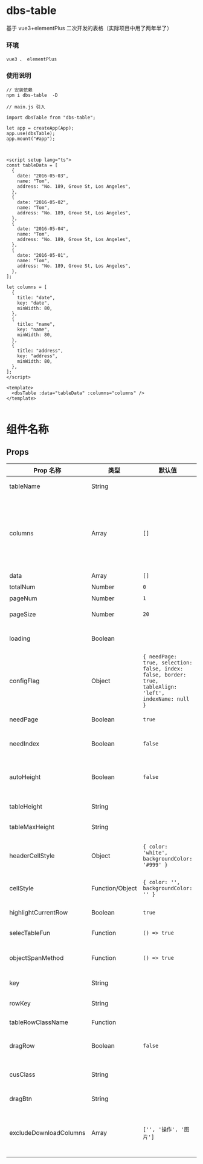 <!--
 * @Author: luyao
 * @Date: 2023-08-02 14:03:09
 * @LastEditTime: 2023-08-04 16:13:42
 * @Description:
 * @LastEditors: luyao
 * @FilePath: /dbs-table/README.md
-->

# dbs-table

基于 vue3+elementPlus 二次开发的表格（实际项目中用了两年半了）

### 环境

```
vue3 、 elementPlus
```

### 使用说明

```
// 安装依赖
npm i dbs-table  -D

// main.js 引入

import dbsTable from "dbs-table";

let app = createApp(App);
app.use(dbsTable);
app.mount("#app");



<script setup lang="ts">
const tableData = [
  {
    date: "2016-05-03",
    name: "Tom",
    address: "No. 189, Grove St, Los Angeles",
  },
  {
    date: "2016-05-02",
    name: "Tom",
    address: "No. 189, Grove St, Los Angeles",
  },
  {
    date: "2016-05-04",
    name: "Tom",
    address: "No. 189, Grove St, Los Angeles",
  },
  {
    date: "2016-05-01",
    name: "Tom",
    address: "No. 189, Grove St, Los Angeles",
  },
];

let columns = [
  {
    title: "date",
    key: "date",
    minWidth: 80,
  },
  {
    title: "name",
    key: "name",
    minWidth: 80,
  },
  {
    title: "address",
    key: "address",
    minWidth: 80,
  },
];
</script>

<template>
  <dbsTable :data="tableData" :columns="columns" />
</template>


```

# 组件名称

## Props

| Prop 名称              | 类型            | 默认值                                                                                                  | 说明                                        |
| ---------------------- | --------------- | ------------------------------------------------------------------------------------------------------- | ------------------------------------------- |
| tableName              | String          |                                                                                                         | 表格名称                                    |
| columns                | Array           | `[]`                                                                                                    | 表头数据，包含文案、绑定值和特殊处理的 slot |
| data                   | Array           | `[]`                                                                                                    | 数据                                        |
| totalNum               | Number          | `0`                                                                                                     | 总条数                                      |
| pageNum                | Number          | `1`                                                                                                     | 当前页                                      |
| pageSize               | Number          | `20`                                                                                                    | 每页数量                                    |
| loading                | Boolean         |                                                                                                         | 是否开启 loading                            |
| configFlag             | Object          | `{ needPage: true, selection: false, index: false, border: true, tableAlign: 'left', indexName: null }` | 其他 table 配置                             |
| needPage               | Boolean         | `true`                                                                                                  | 是否需要分页                                |
| needIndex              | Boolean         | `false`                                                                                                 | 是否需要 index                              |
| autoHeight             | Boolean         | `false`                                                                                                 | 是否需要自适应屏幕高度                      |
| tableHeight            | String          |                                                                                                         | 表格高度                                    |
| tableMaxHeight         | String          |                                                                                                         | 表格最大高度                                |
| headerCellStyle        | Object          | `{ color: 'white', backgroundColor: '#999' }`                                                           | header 头部单元格样式                       |
| cellStyle              | Function/Object | `{ color: '', backgroundColor: '' }`                                                                    | body 单元格样式                             |
| highlightCurrentRow    | Boolean         | `true`                                                                                                  | 行是否高亮                                  |
| selecTableFun          | Function        | `() => true`                                                                                            | 选中函数                                    |
| objectSpanMethod       | Function        | `() => true`                                                                                            | 单元格点击函数                              |
| key                    | String          |                                                                                                         | key 字段                                    |
| rowKey                 | String          |                                                                                                         | 行 key 字段                                 |
| tableRowClassName      | Function        |                                                                                                         | table class                                 |
| dragRow                | Boolean         | `false`                                                                                                 | 是否开启拖拽行为                            |
| cusClass               | String          |                                                                                                         | 自定义行 class                              |
| dragBtn                | String          |                                                                                                         | 拖拽句柄                                    |
| excludeDownloadColumns | Array           | `['', '操作', '图片']`                                                                                  | 前端下载表格时需要过滤掉的列                |
